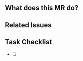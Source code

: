 <!-- This is for Merge Requests (MRs) that don't fit the other templates. -->

## What does this MR do?
<!-- Briefly describe what this MR is about -->



## Related Issues
<!-- Mention the issue(s) this MR closes (with "Resolves #") or is related to (with "Relates to #") -->




## Task Checklist
<!-- List any items to complete with this MR -->

- [ ] 



